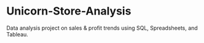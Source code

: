 # Unicorn-Store-Analysis
Data analysis project on sales &amp; profit trends using SQL, Spreadsheets, and Tableau.
